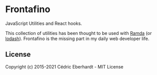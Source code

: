 # Frontafino

JavaScript Utilities and React hooks.

This collection of utilities has been thought to be used with [Ramda](https://ramdajs.com) (or [lodash](https://lodash.com)).
Frontafino is the missing part in my daily web developer life.

## License

Copyright (c) 2015-2021 Cédric Eberhardt - MIT License
